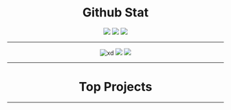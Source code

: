 <div align="center">
  <h1>Github Stat </h1>
  <img src="https://visitor-badge.glitch.me/badge?page_id=Aditya664.Aditya664"/>
<img src="https://img.shields.io/github/followers/Aditya664?label=Follow&style=social)](https://github.com/Aditya664"/>
  <img src="https://badges.pufler.dev/repos/Aditya664"/>
 
            
  <hr>
 <img src="https://activity-graph.herokuapp.com/graph?username=Aditya664&theme=redical&hide_border=true&area=true" alt="xd"/>
 <img src="https://github-readme-stats.vercel.app/api?username=Aditya664&show_icons=true&theme=radical"/>
 <img src="https://github-readme-stats.vercel.app/api/top-langs/?username=Aditya664&langs_count=8&theme=radical&layout=compact"/>
  <hr>
  <h1>Top Projects</h1>
  <hr>
</div>
